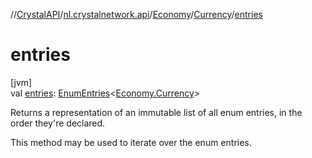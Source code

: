//[CrystalAPI](../../../../index.md)/[nl.crystalnetwork.api](../../index.md)/[Economy](../index.md)/[Currency](index.md)/[entries](entries.md)

# entries

[jvm]\
val [entries](entries.md): [EnumEntries](https://kotlinlang.org/api/latest/jvm/stdlib/kotlin.enums/-enum-entries/index.html)&lt;[Economy.Currency](index.md)&gt;

Returns a representation of an immutable list of all enum entries, in the order they're declared.

This method may be used to iterate over the enum entries.
